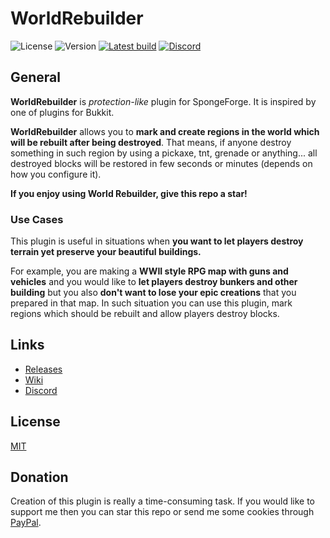 # WorldRebuilder

![License](https://img.shields.io/github/license/aquerr/worldrebuilder.svg?label=License)
![Version](https://img.shields.io/github/release/aquerr/worldrebuilder.svg?label=Version)
[![Latest build](https://img.shields.io/jenkins/build?jobUrl=https%3A%2F%2Fjenkins.bartlomiejstepien.pl%2Fjob%2FWorldRebuilder-dev-build-api-9%2F&label=Latest%20build)](https://jenkins.bartlomiejstepien.pl/job/WorldRebuilder-dev-build-api-9/)
[![Discord](https://img.shields.io/discord/447076657698963466.svg?color=blue&label=Discord&logo=Discord&logoColor=white)](https://discord.gg/Zg3rWta)

## General

**WorldRebuilder** is *protection-like* plugin for SpongeForge. It is inspired by one of plugins for Bukkit.

**WorldRebuilder** allows you to **mark and create regions in the world which will be rebuilt after being destroyed**. 
That means, if anyone destroy something in such region by using a pickaxe, tnt, grenade or anything... all destroyed blocks will be restored in few seconds or minutes (depends on how you configure it).

**If you enjoy using World Rebuilder, give this repo a star!**

### Use Cases

This plugin is useful in situations when **you want to let players destroy terrain yet preserve your beautiful buildings.**

For example, you are making a **WWII style RPG map with guns and vehicles** and you would like to **let players destroy bunkers and other building** but you also **don't want to lose your epic creations** that you prepared in that map. In such situation you can use this plugin, mark regions which should be rebuilt and allow players destroy blocks. 

## Links

* [Releases](https://github.com/Aquerr/WorldRebuilder/releases)
* [Wiki](https://github.com/Aquerr/WorldRebuilder/wiki)
* [Discord](https://discord.gg/Zg3rWta)

## License

[MIT](https://github.com/Aquerr/WorldRebuilder/blob/master/LICENSE)

## Donation

Creation of this plugin is really a time-consuming task. If you would like to support me then you can star this repo or send me some cookies through [PayPal](https://www.paypal.me/aquerr).
